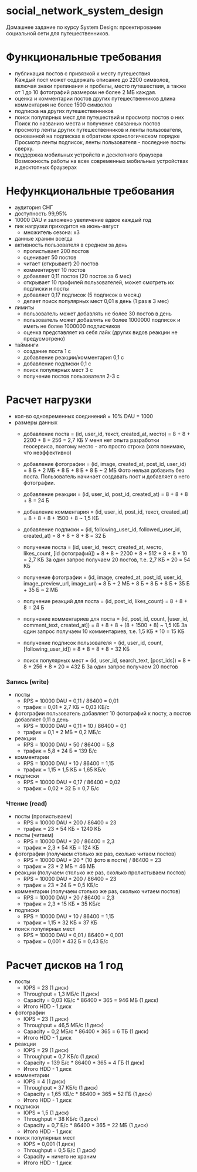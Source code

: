 # social_network_system_design
Домашнее задание по курсу System Design:
проектирование социальной сети для путешественников.

# Функциональные требования
- публикация постов с привязкой к месту путешествия  
Каждый пост может содержать описание до 2200 символов, включая знаки препинания и пробелы,
место путешествия, а также от 1 до 10 фотографий размером не более 2 МБ каждая.
- оценка и комментарии постов других путешественников
  длина комментария не более 1500 символов
- подписка на других путешественников
- поиск популярных мест для путешествий и просмотр постов о них  
Поиск по названию места и получение связанных постов
- просмотр ленты других путешественников и ленты пользователя, основанной на подписках в обратном хронологическом порядке  
Просмотр ленты подписок, ленты пользователя - последние посты сверху.
- поддержка мобильных устройств и десктопного браузера  
Возможность работы на всех современных мобильных устройствах и десктопных браузерах

# Нефункциональные требования
- аудитория СНГ
- доступность 99,95%
- 10000 DAU и заложено увеличение вдвое каждый год
- пик нагрузки приходится на июнь-август 
  - множитель сезона: х3
- данные храним всегда
- активность пользователя в среднем за день  
  - пролистывает 200 постов
  - оценивает 50 постов  
  - читает (открывает) 20 постов
  - комментирует 10 постов  
  - добавляет 0,11 постов (20 постов за 6 мес)
  - открывает 10 профилей пользователей, может смотреть их подписки и посты
  - добавляет 0,17 подписок (5 подписок в месяц)
  - делает поиск популярных мест 0,01 в день (1 раз в 3 мес)
- лимиты
  - пользователь может добавлять не более 30 постов в день  
  - пользователь может добавлять не более 1000000 подписок и иметь не более 1000000 подписчиков  
  - оценка представляет из себя лайк (других видов реакции не предусмотрено)
- тайминги  
  - создание поста 1 с  
  - добавление реакции/комментария 0,1 с  
  - добавление подписки 0,1 с  
  - поиск популярных мест 3 с  
  - получение постов пользователя 2-3 с

# Расчет нагрузки
- кол-во одновременных соединений = 10% DAU = 1000
- размеры данных  
  - добавление поста = (id, user_id, текст, created_at, место) = 8 + 8 + 2200 + 8 + 256 = 2,7 КБ
    У меня нет опыта разработки геосервиса, поэтому место - это просто строка (хотя понимаю, что неэффективно)
  - добавление фотографии = (id, image, created_at, post_id, user_id) = 8 Б + 2 МБ + 8 Б + 8 Б + 8 Б ~ 2 МБ
    Фото нельзя добавить без поста. Пользователь начинает создавать пост и добавляет в него фотографии.
  - добавление реакции = (id, user_id, post_id, created_at) =  8 + 8 + 8 + 8 = 24 Б
  - добавление комментария = (id, user_id, post_id, текст, created_at) = 8 + 8 + 8 + 1500 + 8 ~ 1,5 КБ  
  - добавление подписки = (id, following_user_id, followed_user_id, created_at) = 8 + 8 + 8 + 8 = 32 Б  
  
  - получение поста = (id, user_id, текст, created_at, место, likes_count, [id фотографий]) = 8 + 8 + 2200 + 8 + 512 + 8 + 8 * 10 = 2,7 КБ
    За один запрос получаем 20 постов, т.е. 2,7 КБ * 20 = 54 КБ
  - получение фотографии = (id, image, created_at, post_id, user_id, image_preview_url, image_url) = 8 Б + 2 МБ + 8 Б + 8 Б + 8 Б + 35 Б + 35 Б ~ 2 МБ
  - получение реакций для поста = (id, post_id, likes_count) = 8 + 8 + 8 = 24 Б
  - получение комментариев для поста = (id, post_id, count, [user_id, comment_text, created_at]) = 8 + 8 + 8 + (8 + 1500 + 8) ~ 1,5 КБ
    За один запрос получаем 10 комментариев, т.е. 1,5 КБ * 10 = 15 КБ
  - получение подписок пользователя = (id, user_id, count, [following_user_id]) = 8 + 8 + 8 + 8 = 32 КБ
  - поиск популярных мест = (id, user_id, search_text, [post_ids]) = 8 + 8 + 256 + 8 * 20 = 432 Б
    За один запрос получаем 20 постов
### Запись (write)
- посты
  - RPS = 10000 DAU * 0,11 / 86400 = 0,01
  - трафик = 0,01 * 2,7 КБ ~ 0,03 КБ/с
- фотографии
  пользователь добавляет 10 фотографий к посту, а постов добавляет 0,11 в день
  - RPS = 10000 DAU * 0,11 * 10 / 86400 = 0,1
  - трафик = 0,1 * 2 МБ = 0,2 МБ/с
- реакции
  - RPS = 10000 DAU * 50 / 86400 = 5,8
  - трафик = 5,8 * 24 Б = 139 Б/с
- комментарии
  - RPS = 10000 DAU * 10 / 86400 = 1,15
  - трафик = 1,15 * 1,5 КБ = 1,65 КБ/с
- подписки
  - RPS = 10000 DAU * 0,17 / 86400 = 0,02
  - трафик = 0,02 * 32 Б = 0,7 Б/с

### Чтение (read)
- посты (пролистываем)
  - RPS = 10000 DAU * 200 / 86400 = 23
  - трафик = 23 * 54 КБ = 1240 КБ
- посты (читаем)
  - RPS = 10000 DAU * 20 / 86400 = 2,3
  - трафик = 2,3 * 54 КБ = 124 КБ
- фотографии (получаем столько же раз, сколько читаем постов)
  - RPS = 10000 DAU * 20 * (10 фото в посте) / 86400 = 23
  - трафик = 23 * 2 МБ = 46 МБ
- реакции (получаем столько же раз, сколько пролистываем постов)
  - RPS = 10000 DAU * 200 / 86400 = 23
  - трафик = 23 * 24 Б = 0,5 КБ/с
- комментарии (получаем столько же раз, сколько читаем постов)
  - RPS = 10000 DAU * 20 / 86400 = 2,3
  - трафик = 2,3 * 15 КБ = 35 КБ/с
- подписки
  - RPS = 10000 DAU * 10 / 86400 = 1,15
  - трафик = 1,15 * 32 КБ = 37 КБ
- поиск популярных мест
  - RPS = 10000 DAU * 0,01 / 86400 = 0,001
  - трафик = 0,001 * 432 Б = 0,43 Б/с

# Расчет дисков на 1 год
- посты
    - IOPS = 23 (1 диск)
    - Throughput = 1,3 МБ/с (1 диск)
    - Capacity = 0,03 КБ/с * 86400 * 365 = 946 МБ (1 диск)
    - Итого HDD - 1 диск
- фотографии
    - IOPS = 23 (1 диск)
    - Throughput = 46,5 МБ/с (1 диск)
    - Capacity = 0,2 МБ/с * 86400 * 365 = 6 ТБ (1 диск)
    - Итого HDD - 1 диск
- реакции
    - IOPS = 29 (1 диск)
    - Throughput = 0,7 КБ/с (1 диск)
    - Capacity = 139 Б/с * 86400 * 365 = 4 ГБ (1 диск)
    - Итого HDD - 1 диск
- комментарии
    - IOPS = 4 (1 диск)
    - Throughput = 37 КБ/с (1 диск)
    - Capacity = 1,65 КБ/с * 86400 * 365 = 52 ГБ (1 диск)
    - Итого HDD - 1 диск
- подписки
    - IOPS = 1,5 (1 диск)
    - Throughput = 38 КБ/с (1 диск)
    - Capacity = 0,7 Б/с * 86400 * 365 = 22 МБ (1 диск)
    - Итого HDD - 1 диск
- поиск популярных мест
    - IOPS = 0,001 (1 диск)
    - Throughput = 0,5 Б/с (1 диск)
    - Capacity = ничего не храним
    - Итого HDD - 1 диск